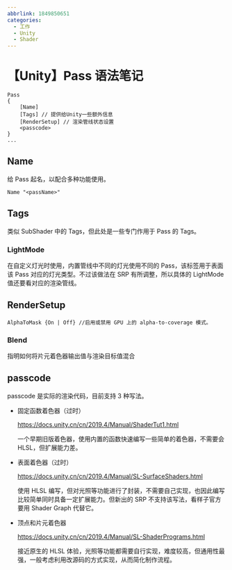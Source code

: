```yaml
---
abbrlink: 1849850651
categories:
  - 工作
  - Unity
  - Shader
---
```


# 【Unity】Pass 语法笔记

```shaderlab
Pass
{
    [Name]
    [Tags] // 提供给Unity一些额外信息
    [RenderSetup] // 渲染管线状态设置
    <passcode>
}
...
```

## Name

给 Pass 起名，以配合多种功能使用。

```shaderlab
Name "<passName>"
```

## Tags

类似 SubShader 中的 Tags，但此处是一些专门作用于 Pass 的 Tags。

### LightMode

在自定义灯光时使用，内置管线中不同的灯光使用不同的 Pass，该标签用于表面该 Pass 对应的灯光类型。不过该做法在 SRP 有所调整，所以具体的 LightMode 值还要看对应的渲染管线。

## RenderSetup

```shader
AlphaToMask {On | Off} //启用或禁用 GPU 上的 alpha-to-coverage 模式。
```

### Blend
指明如何将片元着色器输出值与渲染目标值混合

## passcode

passcode 是实际的渲染代码，目前支持 3 种写法。

- 固定函数着色器（过时）

  <https://docs.unity.cn/cn/2019.4/Manual/ShaderTut1.html>

  一个早期旧版着色器，使用内置的函数快速编写一些简单的着色器，不需要会 HLSL，但扩展能力差。

- 表面着色器（过时）

  <https://docs.unity.cn/cn/2019.4/Manual/SL-SurfaceShaders.html>

  使用 HLSL 编写，但对光照等功能进行了封装，不需要自己实现，也因此编写比较简单同时具备一定扩展能力。但新出的 SRP 不支持该写法，看样子官方要用 Shader Graph 代替它。

- 顶点和片元着色器

  <https://docs.unity.cn/cn/2019.4/Manual/SL-ShaderPrograms.html>

  接近原生的 HLSL 体验，光照等功能都需要自行实现，难度较高，但通用性最强，一般考虑利用改源码的方式实现，从而简化制作流程。
